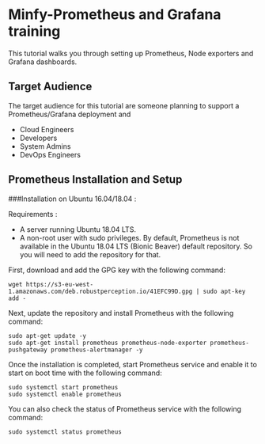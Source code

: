 # Minfy-Prometheus and Grafana training
This tutorial walks you through setting up Prometheus, Node exporters and Grafana dashboards.
## Target Audience
The target audience for this tutorial are someone planning to support a Prometheus/Grafana deployment and 

 - Cloud Engineers
 - Developers
 - System Admins
 - DevOps Engineers

## Prometheus Installation and Setup
###Installation on Ubuntu 16.04/18.04 :

Requirements :
-   A server running Ubuntu 18.04 LTS.
-   A non-root user with sudo privileges.
By default, Prometheus is not available in the Ubuntu 18.04 LTS (Bionic Beaver) default repository. So you will need to add the repository for that.

First, download and add the GPG key with the following command:

```
wget https://s3-eu-west-1.amazonaws.com/deb.robustperception.io/41EFC99D.gpg | sudo apt-key add -
```

Next, update the repository and install Prometheus with the following command:

```
sudo apt-get update -y
sudo apt-get install prometheus prometheus-node-exporter prometheus-pushgateway prometheus-alertmanager -y
```

Once the installation is completed, start Prometheus service and enable it to start on boot time with the following command:

```
sudo systemctl start prometheus
sudo systemctl enable prometheus
```

You can also check the status of Prometheus service with the following command:

```
sudo systemctl status prometheus
```
